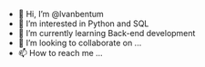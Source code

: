 - 👋 Hi, I’m @lvanbentum
- 👀 I’m interested in Python and SQL
- 🌱 I’m currently learning Back-end development
- 💞️ I’m looking to collaborate on ...
- 📫 How to reach me ...

<!---
lvanbentum/lvanbentum is a ✨ special ✨ repository because its `README.md` (this file) appears on your GitHub profile.
You can click the Preview link to take a look at your changes.
--->
